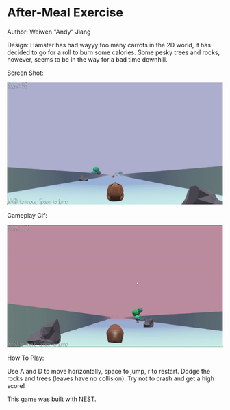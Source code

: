 # After-Meal Exercise

Author: Weiwen "Andy" Jiang

Design: Hamster has had wayyy too many carrots in the 2D world, it has decided to go for a roll to burn some calories. Some pesky trees and rocks, however, seems to be in the way for a bad time downhill.

Screen Shot:

![Screen Shot](screenshot.png)

Gameplay Gif:

![Gameplay gif](game2.gif)

How To Play:

Use A and D to move horizontally, space to jump, r to restart. Dodge the rocks and trees (leaves have no collision). Try not to crash and get a high score!

This game was built with [NEST](NEST.md).
